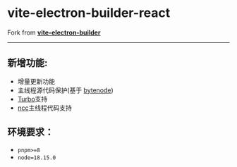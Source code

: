 # vite-electron-builder-react

Fork from **[vite-electron-builder](https://github.com/cawa-93/vite-electron-builder)**

---

## 新增功能:

-   增量更新功能
-   主线程源代码保护(基于 [bytenode](https://github.com/bytenode/bytenode))
-   [Turbo](https://turbo.build/repo)支持
-   [ncc](https://github.com/vercel/ncc)主线程代码支持

## 环境要求：

-   `pnpm>=8`
-   `node=18.15.0`
